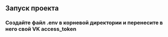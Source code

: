 ## Запуск проекта

### Создайте файл .env в корневой директории и перенесите в него свой VK access_token
